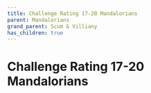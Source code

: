 ```yaml
---
title: Challenge Rating 17-20 Mandalorians
parent: Mandalorians
grand_parent: Scum & Villiany
has_children: true
---
```


# Challenge Rating 17-20 Mandalorians